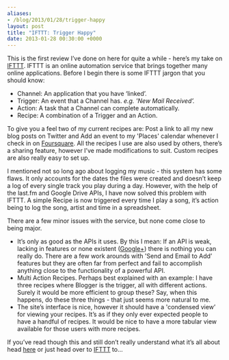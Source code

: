 ```yaml
---
aliases:
- /blog/2013/01/28/trigger-happy
layout: post
title: "IFTTT: Trigger Happy"
date: 2013-01-28 00:30:00 +0000
---
```

This is the first review I’ve done on here for quite a while - here’s my take on
[IFTTT](https://ifttt.com/). IFTTT is an online automation service that brings
together many online applications. Before I begin there is some IFTTT jargon
that you should know:

* Channel: An application that you have ‘linked’.
* Trigger: An event that a Channel has. _e.g. 'New Mail Received’._
* Action: A task that a Channel can complete automatically.
* Recipe: A combination of a Trigger and an Action.

To give you a feel two of my current recipes are: Post a link to all my new blog
posts on Twitter and Add an event to my 'Places' calendar whenever I check in on
[Foursquare](https://foursquare.com/charlieegan3).  All the recipes I use are
also used by others, there’s a sharing feature, however I’ve made modifications
to suit. Custom recipes are also really easy to set up.

I mentioned not so long ago about logging my music - this system has some
flaws. It only accounts for the dates the files were created and doesn’t keep a
log of every single track you play during a day. However, with the help of the
last.fm and Google Drive APIs, I have now solved this problem with IFTTT. A
simple Recipe is now triggered every time I play a song, it’s action being to
log the song, artist and time in a spreadsheet.

There are a few minor issues with the service, but none come close to being
major. 

* It’s only as good as the APIs it uses. By this I mean: If an API is weak,
  lacking in features or none existent
  ([Google+](https://twitter.com/adamjwray/status/293896078686818304)) there
  is nothing you can really do. There are a few work arounds with 'Send and
  Email to Add’ features but they are often far from perfect and fail to
  accomplish anything close to the functionality of a powerful API.
* Multi Action Recipes. Perhaps best explained with an example: I have three
  recipes where Blogger is the trigger, all with different actions. Surely it
  would be more efficient to group these? Say, when this happens, do these
  three things - that just seems more natural to me.
* The site’s interface is nice, however it should have a 'condensed view’ for
  viewing your recipes. It’s as if they only ever expected people to have a
  handful of recipes. It would be nice to have a more tabular view available
  for those users with more recipes.

If you’ve read though this and still don’t really understand what it’s all
about
head [here](http://lifehacker.com/5842307/how-to-supercharge-all-your-favorite-webapps-with-ifttt) or
just head over to [IFTTT](http://ifttt.com/) to…